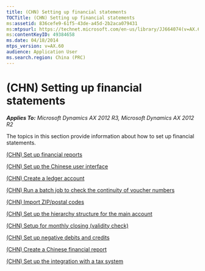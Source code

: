 ```yaml
---
title: (CHN) Setting up financial statements
TOCTitle: (CHN) Setting up financial statements
ms:assetid: 836cefe9-61f5-43de-a45d-2b2aca079431
ms:mtpsurl: https://technet.microsoft.com/en-us/library/JJ664074(v=AX.60)
ms:contentKeyID: 49384658
ms.date: 04/18/2014
mtps_version: v=AX.60
audience: Application User
ms.search.region: China (PRC)
---
```


# (CHN) Setting up financial statements 


_**Applies To:** Microsoft Dynamics AX 2012 R3, Microsoft Dynamics AX 2012 R2_

The topics in this section provide information about how to set up financial statements.

[(CHN) Set up financial reports](chn-set-up-financial-reports.md)

[(CHN) Set up the Chinese user interface](chn-set-up-the-chinese-user-interface.md)

[(CHN) Create a ledger account](chn-create-a-ledger-account.md)

[(CHN) Run a batch job to check the continuity of voucher numbers](chn-run-a-batch-job-to-check-the-continuity-of-voucher-numbers.md)

[(CHN) Import ZIP/postal codes](chn-import-zip-postal-codes.md)

[(CHN) Set up the hierarchy structure for the main account](chn-set-up-the-hierarchy-structure-for-the-main-account.md)

[(CHN) Setup for monthly closing (validity check)](chn-setup-for-monthly-closing-validity-check.md)

[(CHN) Set up negative debits and credits](chn-set-up-negative-debits-and-credits.md)

[(CHN) Create a Chinese financial report](chn-create-a-chinese-financial-report.md)

[(CHN) Set up the integration with a tax system](chn-set-up-the-integration-with-a-tax-system.md)

  


